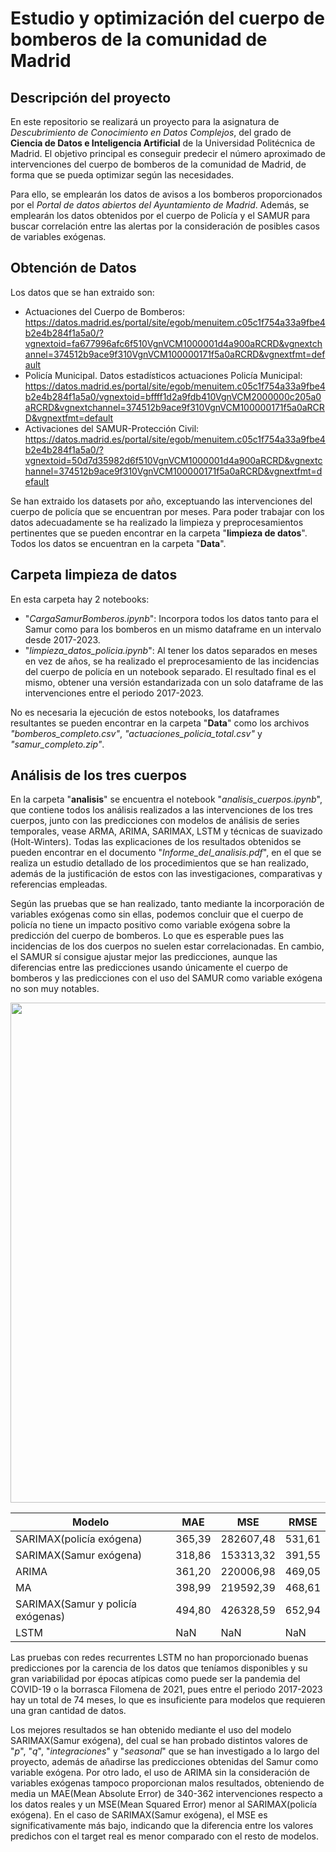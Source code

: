 # Estudio y optimización del cuerpo de bomberos de la comunidad de Madrid

## Descripción del proyecto

En este repositorio se realizará un proyecto para la asignatura de $\textit{Descubrimiento de Conocimiento en Datos}$ $\textit{Complejos}$, del grado de $\textbf{Ciencia de Datos e Inteligencia Artificial}$ de la Universidad Politécnica de Madrid. El objetivo principal es conseguir predecir el número aproximado de intervenciones del cuerpo de bomberos de la comunidad de Madrid, de forma que se pueda optimizar según las necesidades.

Para ello, se emplearán los datos de avisos a los bomberos proporcionados por el _Portal de datos abiertos del Ayuntamiento de Madrid_. Además, se emplearán los datos obtenidos por el cuerpo de Policía y el SAMUR para buscar correlación entre las alertas por la consideración de posibles casos de variables exógenas.

## Obtención de Datos

Los datos que se han extraido son:

- Actuaciones del Cuerpo de Bomberos: https://datos.madrid.es/portal/site/egob/menuitem.c05c1f754a33a9fbe4b2e4b284f1a5a0/?vgnextoid=fa677996afc6f510VgnVCM1000001d4a900aRCRD&vgnextchannel=374512b9ace9f310VgnVCM100000171f5a0aRCRD&vgnextfmt=default
- Policía Municipal. Datos estadísticos actuaciones Policía Municipal: https://datos.madrid.es/portal/site/egob/menuitem.c05c1f754a33a9fbe4b2e4b284f1a5a0/vgnextoid=bffff1d2a9fdb410VgnVCM2000000c205a0aRCRD&vgnextchannel=374512b9ace9f310VgnVCM100000171f5a0aRCRD&vgnextfmt=default
- Activaciones del SAMUR-Protección Civil: https://datos.madrid.es/portal/site/egob/menuitem.c05c1f754a33a9fbe4b2e4b284f1a5a0/?vgnextoid=50d7d35982d6f510VgnVCM1000001d4a900aRCRD&vgnextchannel=374512b9ace9f310VgnVCM100000171f5a0aRCRD&vgnextfmt=default

Se han extraido los datasets por año, exceptuando las intervenciones del cuerpo de policía que se encuentran por meses. Para poder trabajar con los datos adecuadamente se ha realizado la limpieza y preprocesamientos pertinentes que se pueden encontrar en la carpeta "**limpieza de datos**". Todos los datos se encuentran en la carpeta "**Data**".

## Carpeta limpieza de datos

En esta carpeta hay 2 notebooks:

- "_CargaSamurBomberos.ipynb_": Incorpora todos los datos tanto para el Samur como para los bomberos en un mismo dataframe en un intervalo desde 2017-2023.
- "_limpieza_datos_policia.ipynb_": Al tener los datos separados en meses en vez de años, se ha realizado el preprocesamiento de las incidencias del cuerpo de policía en un notebook separado. El resultado final es el mismo, obtener una versión estandarizada con un solo dataframe de las intervenciones entre el periodo 2017-2023.

No es necesaria la ejecución de estos notebooks, los dataframes resultantes se pueden encontrar en la carpeta "**Data**" como los archivos _"bomberos_completo.csv"_, _"actuaciones_policia_total.csv"_ y _"samur_completo.zip"_.

## Análisis de los tres cuerpos

En la carpeta "**analisis**" se encuentra el notebook "_analisis_cuerpos.ipynb_", que contiene todos los análisis realizados a las intervenciones de los tres cuerpos, junto con las predicciones con modelos de análisis de series temporales, vease ARMA, ARIMA, SARIMAX, LSTM y técnicas de suavizado (Holt-Winters). Todas las explicaciones de los resultados obtenidos se pueden encontrar en el documento "_Informe_del_analisis.pdf_", en el que se realiza un estudio detallado de los procedimientos que se han realizado, además de la justificación de estos con las investigaciones, comparativas y referencias empleadas.

Según las pruebas que se han realizado, tanto mediante la incorporación de variables exógenas como sin ellas, podemos concluir que el cuerpo de policía no tiene un impacto positivo como variable exógena sobre la predicción del cuerpo de bomberos. Lo que es esperable pues las incidencias de los dos cuerpos no suelen estar correlacionadas. En cambio, el SAMUR sí consigue ajustar mejor las predicciones, aunque las diferencias entre las predicciones usando únicamente el cuerpo de bomberos y las predicciones con el uso del SAMUR como variable exógena no son muy notables.


<p align="center">
  <img src="https://github.com/Junhao42/Estudio-y-optimizacion-de-las-actuaciones-de-bomberos-de-la-comunidad-de-Madrid/blob/main/images/sarimax_final.jpg" height="800" width="800">
</p>


| Modelo | MAE | MSE | RMSE |
| ------- | --- | --- | --- |
| SARIMAX(policía exógena) | 365,39 | 282607,48 | 531,61 |
| SARIMAX(Samur exógena) | 318,86 | 153313,32 | 391,55 |
| ARIMA | 361,20 | 220006,98 | 469,05 |
| MA | 398,99 | 219592,39 | 468,61 |
| SARIMAX(Samur y policía exógenas) | 494,80 | 426328,59 | 652,94 |
| LSTM | NaN | NaN | NaN |



Las pruebas con redes recurrentes LSTM no han proporcionado buenas predicciones por la carencia de los datos que teníamos disponibles y su gran variabilidad por épocas atípicas como puede ser la pandemia del COVID-19 o la borrasca Filomena de 2021, pues entre el periodo 2017-2023 hay un total de 74 meses, lo que es insuficiente para modelos que requieren una gran cantidad de datos.

Los mejores resultados se han obtenido mediante el uso del modelo SARIMAX(Samur exógena), del cual se han probado distintos valores de "_p_", "_q_", "_integraciones_" y "_seasonal_" que se han investigado a lo largo del proyecto, además de añadirse las predicciones obtenidas del Samur como variable exógena. Por otro lado, el uso de ARIMA sin la consideración de variables exógenas tampoco proporcionan malos resultados, obteniendo de media un MAE(Mean Absolute Error) de 340-362 intervenciones respecto a los datos reales y un MSE(Mean Squared Error) menor al SARIMAX(policía exógena). En el caso de SARIMAX(Samur exógena), el MSE es significativamente más bajo, indicando que la diferencia entre los valores predichos con el target real es menor comparado con el resto de modelos.











